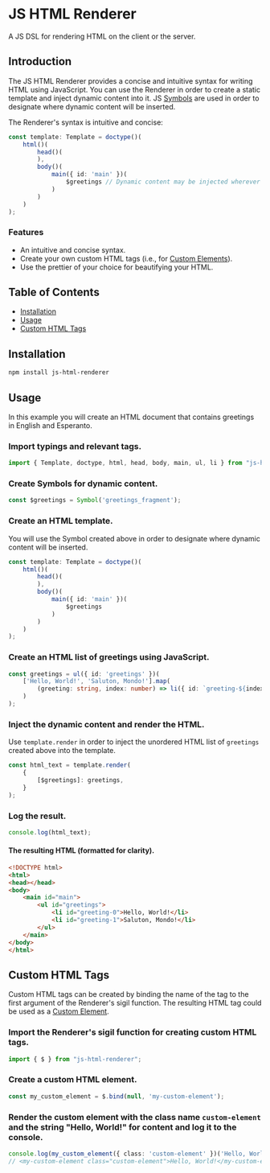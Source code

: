 # JS HTML Renderer

A JS DSL for rendering HTML on the client or the server.

## Introduction
The JS HTML Renderer provides a concise and intuitive syntax for writing HTML using JavaScript.  You can use the Renderer in order to create a static template and inject dynamic content into it.  JS [Symbols](https://developer.mozilla.org/en-US/docs/Web/JavaScript/Reference/Global_Objects/Symbol) are used in order to designate where dynamic content will be inserted.

The Renderer's syntax is intuitive and concise:

```ts
const template: Template = doctype()(
    html()(
        head()(
        ),
        body()(
            main({ id: 'main' })(
                $greetings // Dynamic content may be injected wherever there is a Symbol.
            )
        )
    )
);
```

### Features
- An intuitive and concise syntax.
- Create your own custom HTML tags (i.e., for [Custom Elements](https://developer.mozilla.org/en-US/docs/Web/API/Web_components/Using_custom_elements)).
- Use the prettier of your choice for beautifying your HTML.
## Table of Contents
- [Installation](#installation)
- [Usage](#usage)
- [Custom HTML Tags](#custom-html-tags)

## Installation

```bash
npm install js-html-renderer
```

## Usage
In this example you will create an HTML document that contains greetings in English and Esperanto.
### Import typings and relevant tags.
```ts
import { Template, doctype, html, head, body, main, ul, li } from "js-html-renderer";
```
### Create Symbols for dynamic content.
```ts
const $greetings = Symbol('greetings_fragment');
```
### Create an HTML template.
You will use the Symbol created above in order to designate where dynamic content will be inserted.
```ts
const template: Template = doctype()(
    html()(
        head()(
        ),
        body()(
            main({ id: 'main' })(
                $greetings
            )
        )
    )
);
```
### Create an HTML list of greetings using JavaScript.
```ts
const greetings = ul({ id: 'greetings' })(
    ['Hello, World!', 'Saluton, Mondo!'].map(
        (greeting: string, index: number) => li({ id: `greeting-${index}` })(greeting)
    )
);
```
### Inject the dynamic content and render the HTML.
Use `template.render` in order to inject the unordered HTML list of `greetings` created above into the template.
```ts
const html_text = template.render(
    {
        [$greetings]: greetings,
    }
);

```
### Log the result.
```ts
console.log(html_text);
```
#### The resulting HTML (formatted for clarity).
```html
<!DOCTYPE html>
<html>
<head></head>
<body>
    <main id="main">
        <ul id="greetings">
            <li id="greeting-0">Hello, World!</li>
            <li id="greeting-1">Saluton, Mondo!</li>
        </ul>
    </main>
</body>
</html>
```
## Custom HTML Tags
Custom HTML tags can be created by binding the name of the tag to the first argument of the Renderer's sigil function.  The resulting HTML tag could be used as a [Custom Element](https://developer.mozilla.org/en-US/docs/Web/API/Web_components/Using_custom_elements).
### Import the Renderer's sigil function for creating custom HTML tags.
```ts
import { $ } from "js-html-renderer";
```
### Create a custom HTML element.
```ts
const my_custom_element = $.bind(null, 'my-custom-element');
```
### Render the custom element with the class name `custom-element` and the string "Hello, World!" for content and log it to the console.
```ts
console.log(my_custom_element({ class: 'custom-element' })('Hello, World!').render());
// <my-custom-element class="custom-element">Hello, World!</my-custom-element>
```